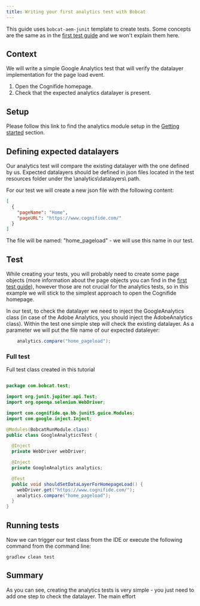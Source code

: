 ```yaml
---
title: Writing your first analytics test with Bobcat
---
```


This guide uses `bobcat-aem-junit` template to create tests. Some concepts are the same as in the [first test guide]({{site.baseurl}}/docs/guides/first-test/) and we won't explain them here.

## Context

We will write a simple Google Analytics test that will verify the datalayer implementation for the page load event.

1. Open the Cognifide homepage.
2. Check that the expected analytics datalayer is present.


## Setup

Please follow this link to find the analytics module setup in the [Getting started]({{site.baseurl}}/docs/_docs/modules/analytics/) section.


## Defining expected datalayers

Our analytics test will compare the existing datalayer with the one defined by us. 
Expected datalayers should be defined in json files located in the test resources folder under the \analytics\datalayers\ path.

For our test we will create a new json file with the following content:

```json
[
  {
    "pageName": "Home",
    "pageURL": "https://www.cognifide.com/"
  }
]
```
The file will be named: "home_pageload" - we will use this name in our test.


## Test
While creating your tests, you will probably need to create some page objects (more information about the page objects you can find in the [first test guide]({{site.baseurl}}/docs/guides/first-test/)), however those are not crucial for the analytics tests, so in this example we will stick to the simplest approach to open the Cognifide homepage.

In our test, to check the datalayer we need to inject the GoogleAnalytics class (in case of the Adobe Analytics, you should inject the AdobeAnalytics class).
Within the test one simple step will check the existing datalayer. As a parameter we will put the file name of our expected dataleyer:

```java
    analytics.compare("home_pageload");
```

### Full test
Full test class created in this tutorial
```java

package com.bobcat.test;

import org.junit.jupiter.api.Test;
import org.openqa.selenium.WebDriver;

import com.cognifide.qa.bb.junit5.guice.Modules;
import com.google.inject.Inject;

@Modules(BobcatRunModule.class)
public class GoogleAnalyticsTest {

  @Inject
  private WebDriver webDriver;

  @Inject
  private GoogleAnalytics analytics;

  @Test
  public void shouldSetDataLayerForHomepageLoad() {
    webDriver.get("https://www.cognifide.com/");
    analytics.compare("home_pageload");
  }
}
```

## Running tests
Now we can trigger our test class from the IDE or execute the following command from the command line:

```
gradlew clean test
```

## Summary

As you can see, creating the analytics tests is very simple - you just need to add one step to check the datalayer. 
The main effort 